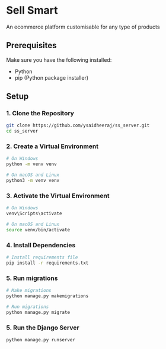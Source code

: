 # Sell Smart

An ecommerce platform customisable for any type of products

## Prerequisites

Make sure you have the following installed:

- Python
- pip (Python package installer)

## Setup

### 1. Clone the Repository

```bash
git clone https://github.com/ysaidheeraj/ss_server.git
cd ss_server
```

### 2. Create a Virtual Environment

```bash
# On Windows
python -m venv venv

# On macOS and Linux
python3 -m venv venv
 ```

### 3. Activate the Virtual Environment
```bash
# On Windows
venv\Scripts\activate

# On macOS and Linux
source venv/bin/activate
```

### 4. Install Dependencies
```bash
# Install requirements file
pip install -r requirements.txt
```

### 5. Run migrations
```bash
# Make migrations
python manage.py makemigrations

# Run migrations
python manage.py migrate
```

### 5. Run the Django Server
```bash
python manage.py runserver
```


